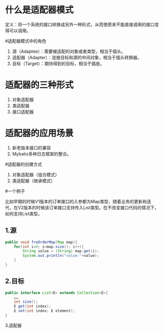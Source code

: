 # 什么是适配器模式

定义：将一个系统的接口转换成另外一种形式，从而使原来不能直接调用的接口变得可以调用。

#适配器模式中的角色

1. 源（Adaptee）：需要被适配的对象或者类型，相当于插头。
2. 适配器（Adapter）：连接目标和源的中间对象，相当于插头转换器。
3. 目标（Target）：期待得到的目标，相当于插座。

# 适配器的三种形式

1. 对象适配器
2. 类适配器
3. 接口适配器

# 适配器的应用场景

1. 新老版本接口的兼容
2. Mybatis多种日志框架的整合。

#适配器的创建方式

1. 对象适配器（组合模式）
2. 类适配器（继承模式）

#一个例子

比如早期的时候V1版本的订单接口的入参都为Map类型，随着业务的更新和迭代，在V2版本的时候该订单接口支持传入List类型。在不改变接口代码的情况下，如何支持List类型。

## 1.源

```java
public void froOrderMap(Map map){
    for(int i=0; i<map.size(); i++){
        String value = (String) map.get(i);
        System.out.println("value:"+value);
    }
}
```

## 2.目标

```java
public interface List<E> extends Collection<E>{
    ……
    int size();
    E get(int index);
    E set(int index; E element);
}
```

3.适配器

